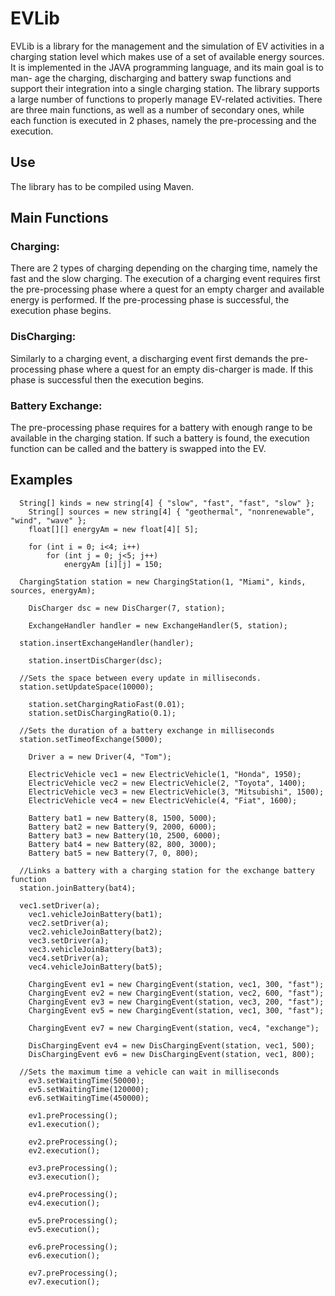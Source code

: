 # EVLib
EVLib is a library for the management and the simulation of EV activities in a charging station level which makes use
of a set of available energy sources. It is implemented in the JAVA programming language, and its main goal is to man-
age the charging, discharging and battery swap functions and support their integration into a single charging station.
The library supports a large number of functions to properly manage EV-related activities. There are three main
functions, as well as a number of secondary ones, while each function is executed in 2 phases, namely the pre-processing
and the execution.
## Use
The library has to be compiled using Maven.

## Main Functions

### Charging: 
There are 2 types of charging depending on the charging time, namely the fast and the slow charging. The execution of a charging event requires first the pre-processing phase where a quest for an empty charger and available energy is performed. If the pre-processing phase is successful, the execution phase begins.

### DisCharging: 
Similarly to a charging event, a discharging event first demands the pre-processing phase where a quest for an empty dis-charger is made. If this phase is successful then the execution begins.

### Battery Exchange: 
The pre-processing phase requires for a battery with enough range to be available in the charging station. If such a battery is found, the execution function can be called and the battery is swapped into the EV.

## Examples
```
  String[] kinds = new string[4] { "slow", "fast", "fast", "slow" };
	String[] sources = new string[4] { "geothermal", "nonrenewable", "wind", "wave" };
	float[][] energyAm = new float[4][ 5];

	for (int i = 0; i<4; i++)
		for (int j = 0; j<5; j++)
			energyAm [i][j] = 150;
  
  ChargingStation station = new ChargingStation(1, "Miami", kinds, sources, energyAm);

	DisCharger dsc = new DisCharger(7, station);

	ExchangeHandler handler = new ExchangeHandler(5, station);
	
  station.insertExchangeHandler(handler);

	station.insertDisCharger(dsc);
	
  //Sets the space between every update in milliseconds.
  station.setUpdateSpace(10000);
  
	station.setChargingRatioFast(0.01);
	station.setDisChargingRatio(0.1);
	
  //Sets the duration of a battery exchange in milliseconds
  station.setTimeofExchange(5000);

	Driver a = new Driver(4, "Tom");

	ElectricVehicle vec1 = new ElectricVehicle(1, "Honda", 1950);
	ElectricVehicle vec2 = new ElectricVehicle(2, "Toyota", 1400);
	ElectricVehicle vec3 = new ElectricVehicle(3, "Mitsubishi", 1500);
	ElectricVehicle vec4 = new ElectricVehicle(4, "Fiat", 1600);

	Battery bat1 = new Battery(8, 1500, 5000);
	Battery bat2 = new Battery(9, 2000, 6000);
	Battery bat3 = new Battery(10, 2500, 6000);
	Battery bat4 = new Battery(82, 800, 3000);
	Battery bat5 = new Battery(7, 0, 800);
	
  //Links a battery with a charging station for the exchange battery function
  station.joinBattery(bat4);
	
  vec1.setDriver(a);
	vec1.vehicleJoinBattery(bat1);
	vec2.setDriver(a);
	vec2.vehicleJoinBattery(bat2);
	vec3.setDriver(a);
	vec3.vehicleJoinBattery(bat3);
	vec4.setDriver(a);
	vec4.vehicleJoinBattery(bat5);

	ChargingEvent ev1 = new ChargingEvent(station, vec1, 300, "fast");
	ChargingEvent ev2 = new ChargingEvent(station, vec2, 600, "fast");
	ChargingEvent ev3 = new ChargingEvent(station, vec3, 200, "fast");
	ChargingEvent ev5 = new ChargingEvent(station, vec1, 300, "fast");

	ChargingEvent ev7 = new ChargingEvent(station, vec4, "exchange");

	DisChargingEvent ev4 = new DisChargingEvent(station, vec1, 500);
	DisChargingEvent ev6 = new DisChargingEvent(station, vec1, 800);

  //Sets the maximum time a vehicle can wait in milliseconds
	ev3.setWaitingTime(50000);
	ev5.setWaitingTime(120000);
	ev6.setWaitingTime(450000);

	ev1.preProcessing();
	ev1.execution();

	ev2.preProcessing();
	ev2.execution();

	ev3.preProcessing();
	ev3.execution();

	ev4.preProcessing();
	ev4.execution();

	ev5.preProcessing();
	ev5.execution();

	ev6.preProcessing();
	ev6.execution();

	ev7.preProcessing();
	ev7.execution();
```
